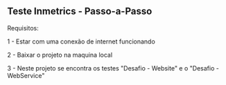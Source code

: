 ## Teste Inmetrics - Passo-a-Passo


Requisitos:

1 - Estar com uma conexão de internet funcionando

2 - Baixar o projeto na maquina local

3 - Neste projeto se encontra os testes "Desafio - Website" e o "Desafio - WebService"


